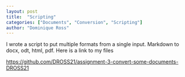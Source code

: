 ```yaml
---
layout: post
title:  "Scripting"
categories: ["Documents", "Conversion", "Scripting"]
author: "Dominique Ross"
---
```

 I wrote a script to put multiple formats from a single input. Markdown to docx, odt, html, pdf.
 Here is a link to my files
 
 <https://github.com/DROSS21/assignment-3-convert-some-documents-DROSS21>